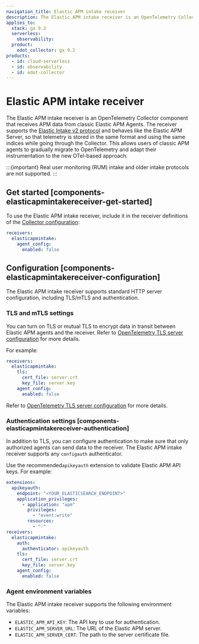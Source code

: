 ```yaml
---
navigation_title: Elastic APM intake receiver
description: The Elastic APM intake receiver is an OpenTelemetry Collector component that receives APM data from Elastic APM Agents.
applies_to:
  stack: ga 9.2
  serverless:
    observability:
  product:
    edot_collector: ga 9.2
products:
  - id: cloud-serverless
  - id: observability
  - id: edot-collector
---
```


# Elastic APM intake receiver

The Elastic APM intake receiver is an OpenTelemetry Collector component that receives APM data from classic Elastic APM Agents. The receiver supports the [Elastic Intake v2 protocol](https://github.com/elastic/apm-data/tree/main/input/elasticapm/docs/spec/v2) and behaves like the Elastic APM Server, so that telemetry is stored in the same format and using the same indices while going through the Collector. This allows users of classic APM agents to gradually migrate to OpenTelemetry and adapt their instrumentation to the new OTel-based approach.

:::{important}
Real user monitoring (RUM) intake and older intake protocols are not supported.
:::

## Get started [components-elasticapmintakereceiver-get-started]

To use the Elastic APM intake receiver, include it in the receiver definitions of the [Collector configuration](/reference/edot-collector/config/index.md):

```yaml
receivers:
  elasticapmintake:
    agent_config:
      enabled: false
```

## Configuration [components-elasticapmintakereceiver-configuration]

The Elastic APM intake receiver supports standard HTTP server configuration, including TLS/mTLS and authentication.

### TLS and mTLS settings

You can turn on TLS or mutual TLS to encrypt data in transit between Elastic APM agents and the receiver. Refer to [OpenTelemetry TLS server configuration](https://github.com/open-telemetry/opentelemetry-collector/blob/main/config/configtls/README.md#server-configuration) for more details.

For example:

```yaml
receivers:
  elasticapmintake:
    tls:
      cert_file: server.crt
      key_file: server.key
    agent_config:
      enabled: false
```

Refer to [OpenTelemetry TLS server configuration](https://github.com/open-telemetry/opentelemetry-collector/blob/main/config/configtls/README.md#server-configuration) for more details.

### Authentication settings [components-elasticapmintakereceiver-authentication]

In addition to TLS, you can configure authentication to make sure that only authorized agents can send data to the receiver. The Elastic APM intake receiver supports any `configauth` authenticator. 

Use the recommended`apikeyauth` extension to validate Elastic APM API keys. For example:

```yaml
extensions:
  apikeyauth:
    endpoint: "<YOUR_ELASTICSEARCH_ENDPOINT>"
    application_privileges:
      - application: "apm"
        privileges:
          - "event:write"
        resources:
          - "-"
receivers:
  elasticapmintake:
    auth:
      authenticator: apikeyauth
    tls:
      cert_file: server.crt
      key_file: server.key
    agent_config:
      enabled: false
```

### Agent environment variables

The Elastic APM intake receiver supports the following environment variables:

- `ELASTIC_APM_API_KEY`: The API key to use for authentication.
- `ELASTIC_APM_SERVER_URL`: The URL of the Elastic APM server.
- `ELASTIC_APM_SERVER_CERT`: The path to the server certificate file.
